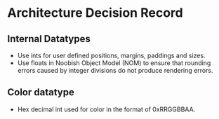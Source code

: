 # Architecture Decision Record

## Internal Datatypes

* Use ints for user defined positions, margins, paddings and sizes.
* Use floats in Noobish Object Model (NOM) to ensure that rounding errors caused by integer divisions do not produce rendering errors.

## Color datatype

* Hex decimal int used for color in the format of 0xRRGGBBAA.
